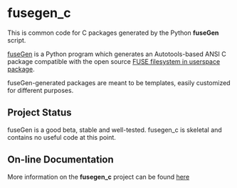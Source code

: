 # fusegen_c

This is common code for C packages generated by the Python **fuseGen**
script.

[fuseGen](https://jddixon.github.io/fusegen) is a Python program which generates
an Autotools-based ANSI C package compatible with the open source
[FUSE filesystem in userspace package](http://fuse.sourceforge.net).

fuseGen-generated packages are
meant to be templates, easily customized for different purposes.

## Project Status

fuseGen is a good beta, stable and well-tested.  fusegen_c is skeletal and
contains no useful code at this point.

## On-line Documentation

More information on the **fusegen_c** project can be found
[here](://jddixon.github.io/fusegen_c)
